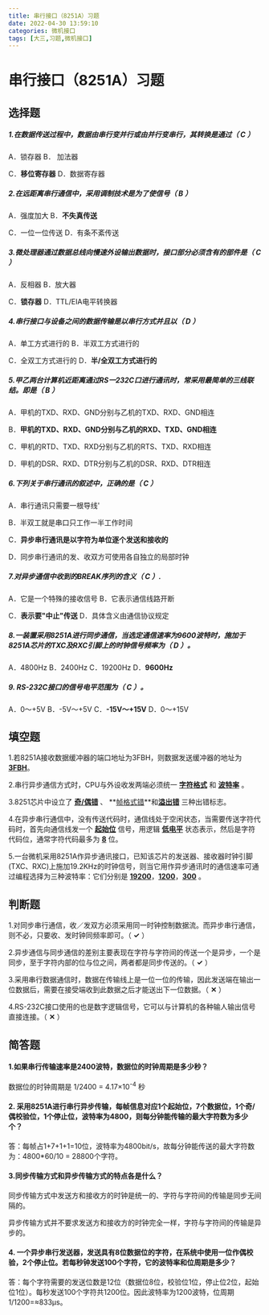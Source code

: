 ```yaml
---
title: 串行接口（8251A）习题
date: 2022-04-30 13:59:10
categories: 微机接口
tags: [大三,习题,微机接口]
---
```


# 串行接口（8251A）习题

## **选择题**

##### 1.在数据传送过程中，数据由**串行变并行**或由**并行变串行**，其转换是通过（ C ）

A．锁存器       B． 加法器

C．**移位寄存器**   D．数据寄存器

##### 2.在远距离串行通信中，采用**调制技术**是为了使信号（ B ）

 A．强度加大       B．**不失真传送**

 C．一位一位传送   D．有条不紊传送

##### 3.微处理器通过数据总线向**慢速**外设输出数据时，接口部分必须含有的部件是（ C ）

A．反相器   B．放大器

C．**锁存器**   D．TTL/EIA电平转换器

##### 4.串行**接口与设备之间的数据传输**是以**串行方式**并且以（ D ）

A．单工方式进行的     B．半双工方式进行的

C．全双工方式进行的   D．**半/全双工方式进行的**

##### 5.甲乙两台计算机近距离通过RS一232C口进行通讯时，常采用最简单的三线联结。即是（ B ）

A．甲机的TXD、RXD、GND分别与乙机的TXD、RXD、GND相连

B．**甲机的TXD、RXD、GND分别与乙机的RXD、TXD、GND相连**

C．甲机的RTD、TXD、RXD分别与乙机的RTS、TXD、RXD相连

D．甲机的DSR、RXD、DTR分别与乙机的DSR、RXD、DTR相连

##### 6.下列关于串行通讯的叙述中，正确的是（ C ）

A．串行通讯只需要一根导线'

B．半双工就是串口只工作一半工作时间

C．**异步串行通讯是以字符为单位逐个发送和接收的**

D．同步串行通讯的发、收双方可使用各自独立的局部时钟

##### 7.对异步通信中收到的BREAK序列的含义（ C ）.

A．它是一个特殊的接收信号 B．它表示通信线路开断

C．**表示要"中止"传送** D．具体含义由通信协议规定

##### 8.一装置采用8251A进行同步通信，当选定通信速率为9600波特时，施加于8251A芯片的<span class="underline">TXC</span>及<span class="underline">RXC</span>引脚上的时钟信号频率为（ D ）。

A．4800Hz B．2400Hz C．19200Hz D．**9600Hz**

##### 9\. RS-232C接口的信号电平范围为（ C ）。

A．0～+5V B．-5V～+5V C．**-15V～+15V** D．0～+15V

## **填空题**

1.若8251A接收数据缓冲器的端口地址为3FBH，则数据发送缓冲器的地址为 **<u>3FBH</u>**。

2.串行异步通信方式时，CPU与外设收发两端必须统一 <span class="underline">**<u>字符格式</u>**</span> 和 <span class="underline">**<u>波特率</u>**</span> 。

3.8251芯片中设立了 <u>**奇/偶错**</u> 、 **<u>帧格式错</u>**和<u>**溢出错**</u> 三种出错标志。

4.在异步串行通信中，没有传送代码时，通信线处于空闲状态，当需要传送字符代码时，首先向通信线发一个 **<u>起始位</u>** 信号，用逻辑 **<u>低电平</u>** 状态表示，然后是字符代码位，通常字符代码最多为 **<u>8</u>** 位。

5.一台微机采用8251A作异步通讯接口，已知该芯片的发送器、接收器时钟引脚(TXC、RXC)上施加19.2KHz的时钟信号，则当它用作异步通讯时的通信速率可通过编程选择为三种波特率：它们分别是 **<u>19200</u>**，**<u>1200</u>**，**<u>300</u>** 。

## **判断题**

1.对同步串行通信，收／发双方必须采用同一时钟控制数据流。而异步串行通信，则不必，只要收、发时钟同频率即可。（ **✓** ）

2.异步通信与同步通信的差别主要表现在字符与字符间的传送一个是异步，一个是同步，至于字符内部的位与位之间，两者都是同步传送的。（ **✓** ）

3.采用串行数据通信时，数据在传输线上是一位一位的传输，因此发送端在输出一位数据后，需要在接受端收到此数据之后才能送出下一位数据。（ **✕** ）

4.RS-232C接口使用的也是数字逻辑信号，它可以与计算机的各种输人输出信号直接连接。（ **✕** ）

## **简答题**

#### 1.如果串行传输速率是2400波特，数据位的时钟周期是多少秒？

数据位的时钟周期是 1/2400 = 4.17×10<sup>-4</sup> 秒

#### 2\. 采用8251A进行串行异步传输，每帧信息对应1个起始位，7个数据位，1个奇/偶校验位，1个停止位，波特率为4800，则每分钟能传输的最大字符数为多少个？

答：每帧占1+7+1+1=10位，波特率为4800bit/s，故每分钟能传送的最大字符数为：4800\*60/10 = 28800个字符。

#### 3.同步传输方式和异步传输方式的特点各是什么？

同步传输方式中发送方和接收方的时钟是统一的、字符与字符间的传输是同步无间隔的。

异步传输方式并不要求发送方和接收方的时钟完全一样，字符与字符间的传输是异步的。

#### 4\. 一个异步串行发送器，发送具有8位数据位的字符，在系统中使用一位作偶校验，2个停止位。若每秒钟发送100个字符，它的波特率和位周期是多少？

答：每个字符需要的发送位数是12位（数据位8位，校验位1位，停止位2位，起始位1位）。每秒发送100个字符共1200位。因此波特率为1200波特，位周期1/1200=≈833µs。
